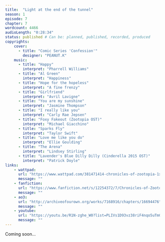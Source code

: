 ```yaml
---
title:  "Light at the end of the tunnel"
season: 1
episode: 7
chapter: 7
wordcount: 4466
audioLength: "0:28:34"
status: published # Can be: planned, published, recorded, produced
copyrights:
    cover:
      - title: "Comic Series 'Confession'"
        designer: "PEANUT.K"
    music:
      - title: "Happy"
        interpret: "Pharrell Williams"
      - title: "Al Green"
        interpret: "Happiness"
      - title: "Hope for the hopeless"
        interpret: "A fine frenzy"
      - title: "Girlfriend"
        interpret: "Avril Lavigne"
      - title: "You are my sunshine"
        interpret: "Jasmine Thompson"
      - title: "I really like you"
        interpret: "Carly Rae Jepsen"
      - title: "Foxy Fakeout (Zootopia OST)"
        interpret: "Michael Giacchino"
      - title: "Sparks Fly"
        interpret: "Taylor Swift"
      - title: "Love me like you do"
        interpret: "Ellie Goulding"
      - title: "The Arena"
        interpret: "Lindsey Stirling"
      - title: "Lavender's Blue Dilly Dilly (Cinderella 2015 OST)"
        interpret: "Patrick Doyle"
links:
    - wattpad:
      url: "https://www.wattpad.com/381471414-chronicles-of-zootopia-1x07-light-at-the-end-of"
      message: ""
    - fanfiction:
      url: "https://www.fanfiction.net/s/12254372/7/Chronicles-of-Zootopia"
      message: ""
    - ao3:
      url: "http://archiveofourown.org/works/7168916/chapters/16694476"
      message: ""
    - youtube:
      url: "https://youtu.be/R1N-zghe_W0?list=PLIVs1D93vz38riF4nqo5uTmGpoU1yWeko"
      message: ""
---
```

Coming soon...